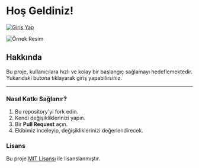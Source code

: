 # **Hoş Geldiniz!**

[![Giriş Yap](https://img.shields.io/badge/Giriş%20Yap-%230077B5?style=for-the-badge)](#)

![Örnek Resim](https://via.placeholder.com/800x400.png?text=Örnek+Resim)

## Hakkında
Bu proje, kullanıcılara hızlı ve kolay bir başlangıç sağlamayı hedeflemektedir. Yukarıdaki butona tıklayarak giriş yapabilirsiniz.

---

### Nasıl Katkı Sağlanır?

1. Bu repository'yi fork edin.
2. Kendi değişikliklerinizi yapın.
3. Bir **Pull Request** açın.
4. Ekibimiz inceleyip, değişikliklerinizi değerlendirecek.

### Lisans
Bu proje [MIT Lisansı](LICENSE) ile lisanslanmıştır.
